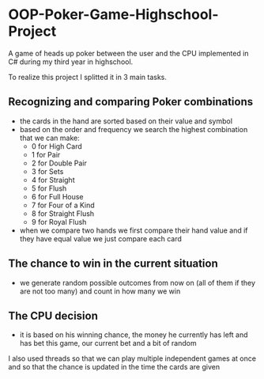 # OOP-Poker-Game-Highschool-Project
A game of heads up poker between the user and the CPU implemented in C# during my third year in highschool.

To realize this project I splitted it in 3 main tasks.

## Recognizing and comparing Poker combinations

* the cards in the hand are sorted based on their value and symbol
* based on the order and frequency we search the highest combination that we can make: 
  - 0 for High Card
  - 1 for Pair
  - 2 for Double Pair
  - 3 for Sets
  - 4 for Straight
  - 5 for Flush
  - 6 for Full House
  - 7 for Four of a Kind
  - 8 for Straight Flush
  - 9 for Royal Flush
* when we compare two hands we first compare their hand value and if they have equal value we just compare each card

## The chance to win in the current situation

* we generate random possible outcomes from now on (all of them if they are not too many) and count in how many we win

## The CPU decision

* it is based on his winning chance, the money he currently has left and has bet this game, our current bet and a bit of random

I also used threads so that we can play multiple independent games at once and so that the chance is updated in the time the cards are given
